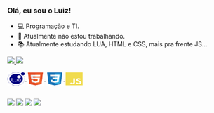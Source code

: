 ### Olá, eu sou o Luiz!

- 💻 Programação e TI.
- 🔭 Atualmente não estou trabalhando.
- 📚 Atualmente estudando LUA, HTML e CSS, mais pra frente JS...

 <div>
  <a href="https://github.com/luizsrkdev">
  <img height="180em" src="https://github-readme-stats.vercel.app/api?username=luizsrkdev&show_icons=true&theme=midnight-purple&include_all_commits=true&count_private=true"/>
  <img height="180em" src="https://github-readme-stats.vercel.app/api/top-langs/?username=luizsrkdev&layout=compact&langs_count=7&theme=midnight-purple"/>
</div>

<div style="display: inline_block"><br>
  <img align="center" alt="Luiz-LUA" height="30" width="40" src="https://github.com/devicons/devicon/blob/master/icons/lua/lua-plain-wordmark.svg">
  <img align="center" alt="Luiz-HTML" height="30" width="40" src="https://raw.githubusercontent.com/devicons/devicon/master/icons/html5/html5-original.svg">
  <img align="center" alt="Luiz-CSS" height="30" width="40" src="https://raw.githubusercontent.com/devicons/devicon/master/icons/css3/css3-original.svg">
  <img align="center" alt="Luiz-JS" height="30" width="40" src="https://raw.githubusercontent.com/devicons/devicon/master/icons/javascript/javascript-plain.svg">
</div>
  
##
 
<div>
  <a href="https://www.youtube.com/channel/UCaKa-C2oiOQo1LKwCfbzuQw" target="_blank"><img src="https://img.shields.io/badge/YouTube-FF0000?style=for-the-badge&logo=youtube&logoColor=white" target="_blank"></a>
  <a href="https://instagram.com/luiz_grenteski" target="_blank"><img src="https://img.shields.io/badge/-Instagram-%23E4405F?style=for-the-badge&logo=instagram&logoColor=white" target="_blank"></a>
  <a href="https://www.twitch.tv/luizsrk_" target="_blank"><img src="https://img.shields.io/badge/Twitch-9146FF?style=for-the-badge&logo=twitch&logoColor=white" target="_blank"></a>
  <a href = "mailto:luizsrkdev@gmail.com"><img src="https://img.shields.io/badge/-Gmail-%23333?style=for-the-badge&logo=gmail&logoColor=white" target="_blank"></a>
 
<!--   ![Snake animation](https://github.com/luizsrkdev/luizsrkdev/blob/output/github-contribution-grid-snake.svg) -->
 
</div>
